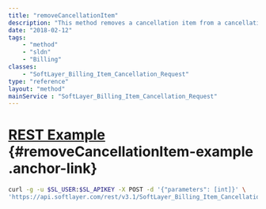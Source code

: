 ```yaml
---
title: "removeCancellationItem"
description: "This method removes a cancellation item from a cancellation request that is in 'Pending' or 'Approved' status. "
date: "2018-02-12"
tags:
    - "method"
    - "sldn"
    - "Billing"
classes:
    - "SoftLayer_Billing_Item_Cancellation_Request"
type: "reference"
layout: "method"
mainService : "SoftLayer_Billing_Item_Cancellation_Request"
---
```


# [REST Example](#removeCancellationItem-example) <a href="/article/rest/"><i class="fas fa-question"></i></a> {#removeCancellationItem-example .anchor-link} 
```bash
curl -g -u $SL_USER:$SL_APIKEY -X POST -d '{"parameters": [int]}' \
'https://api.softlayer.com/rest/v3.1/SoftLayer_Billing_Item_Cancellation_Request/{SoftLayer_Billing_Item_Cancellation_RequestID}/removeCancellationItem'
```
